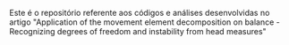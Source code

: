 Este é o repositório referente aos códigos e análises desenvolvidas no artigo "Application of the movement element decomposition on balance - Recognizing degrees of freedom and instability from head measures"
